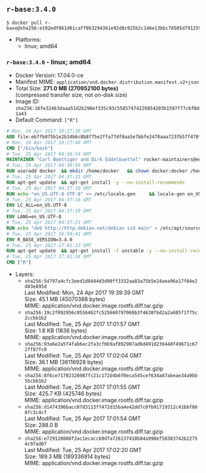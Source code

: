 ## `r-base:3.4.0`

```console
$ docker pull r-base@sha256:e192edf861d61caff0b3294361e92d8c925b2c146e13bbc78505d791259e51ab
```

-	Platforms:
	-	linux; amd64

### `r-base:3.4.0` - linux; amd64

-	Docker Version: 17.04.0-ce
-	Manifest MIME: `application/vnd.docker.distribution.manifest.v2+json`
-	Total Size: **271.0 MB (270952100 bytes)**  
	(compressed transfer size, not on-disk size)
-	Image ID: `sha256:16fe32463daaa51d2b290ef335c93c55857474226854203b1597f77cbf0d1a43`
-	Default Command: `["R"]`

```dockerfile
# Mon, 24 Apr 2017 19:27:39 GMT
ADD file:eb7fb075b1e2b34b6c8b8f75e2ffa77df8aa5e7bbfe2470aaa723fb57f470fd2 in / 
# Mon, 24 Apr 2017 19:27:40 GMT
CMD ["/bin/bash"]
# Tue, 25 Apr 2017 04:36:54 GMT
MAINTAINER "Carl Boettiger and Dirk Eddelbuettel" rocker-maintainers@eddelbuettel.com
# Tue, 25 Apr 2017 04:36:56 GMT
RUN useradd docker 	&& mkdir /home/docker 	&& chown docker:docker /home/docker 	&& addgroup docker staff
# Tue, 25 Apr 2017 04:37:15 GMT
RUN apt-get update 	&& apt-get install -y --no-install-recommends 		ed 		less 		locales 		vim-tiny 		wget 		ca-certificates 		fonts-texgyre 	&& rm -rf /var/lib/apt/lists/*
# Tue, 25 Apr 2017 04:37:18 GMT
RUN echo "en_US.UTF-8 UTF-8" >> /etc/locale.gen 	&& locale-gen en_US.utf8 	&& /usr/sbin/update-locale LANG=en_US.UTF-8
# Tue, 25 Apr 2017 04:37:18 GMT
ENV LC_ALL=en_US.UTF-8
# Tue, 25 Apr 2017 04:37:19 GMT
ENV LANG=en_US.UTF-8
# Tue, 25 Apr 2017 04:37:21 GMT
RUN echo "deb http://http.debian.net/debian sid main" > /etc/apt/sources.list.d/debian-unstable.list 	&& echo 'APT::Default-Release "testing";' > /etc/apt/apt.conf.d/default
# Tue, 25 Apr 2017 16:59:41 GMT
ENV R_BASE_VERSION=3.4.0
# Tue, 25 Apr 2017 17:01:33 GMT
RUN apt-get update 	&& apt-get install -t unstable -y --no-install-recommends 		littler                 r-cran-littler 		r-base=${R_BASE_VERSION}* 		r-base-dev=${R_BASE_VERSION}* 		r-recommended=${R_BASE_VERSION}*         && echo 'options(repos = c(CRAN = "https://cran.rstudio.com/"), download.file.method = "libcurl")' >> /etc/R/Rprofile.site         && echo 'source("/etc/R/Rprofile.site")' >> /etc/littler.r 	&& ln -s /usr/share/doc/littler/examples/install.r /usr/local/bin/install.r 	&& ln -s /usr/share/doc/littler/examples/install2.r /usr/local/bin/install2.r 	&& ln -s /usr/share/doc/littler/examples/installGithub.r /usr/local/bin/installGithub.r 	&& ln -s /usr/share/doc/littler/examples/testInstalled.r /usr/local/bin/testInstalled.r 	&& install.r docopt 	&& rm -rf /tmp/downloaded_packages/ /tmp/*.rds 	&& rm -rf /var/lib/apt/lists/*
# Tue, 25 Apr 2017 17:01:34 GMT
CMD ["R"]
```

-	Layers:
	-	`sha256:5d797a4cfc3eed1d0444d3d90ff3332aa83a75b5e24aea96a17f64e2d83e895d`  
		Last Modified: Mon, 24 Apr 2017 19:39:39 GMT  
		Size: 45.1 MB (45070388 bytes)  
		MIME: application/vnd.docker.image.rootfs.diff.tar.gzip
	-	`sha256:19c2f092956c0556462fc525660797069b3f4638fbd2a2a685f1f75c2ccbb1b2`  
		Last Modified: Tue, 25 Apr 2017 17:01:57 GMT  
		Size: 1.8 KB (1836 bytes)  
		MIME: application/vnd.docker.image.rootfs.diff.tar.gzip
	-	`sha256:93a6e2a5f4fab6ec2fa3cfbb9af892907ad6d491d238448f49671c672ff87fc0`  
		Last Modified: Tue, 25 Apr 2017 17:02:04 GMT  
		Size: 36.1 MB (36116928 bytes)  
		MIME: application/vnd.docker.image.rootfs.diff.tar.gzip
	-	`sha256:8f6ce71702328987fc21c172d4b6f0eca545cef634a87abeae34a9bb5bcbb162`  
		Last Modified: Tue, 25 Apr 2017 17:01:55 GMT  
		Size: 425.7 KB (425746 bytes)  
		MIME: application/vnd.docker.image.rootfs.diff.tar.gzip
	-	`sha256:d1474396bacc07d3113ff472d15ba4e42dd7c0fb91719312c41bbf868fc3c4cf`  
		Last Modified: Tue, 25 Apr 2017 17:01:54 GMT  
		Size: 288.0 B  
		MIME: application/vnd.docker.image.rootfs.diff.tar.gzip
	-	`sha256:e729120880f2ac1ecaccb9dfa726137418b84a998ef58383742b22754c97ad07`  
		Last Modified: Tue, 25 Apr 2017 17:02:20 GMT  
		Size: 189.3 MB (189336914 bytes)  
		MIME: application/vnd.docker.image.rootfs.diff.tar.gzip
